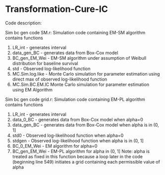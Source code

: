 # Transformation-Cure-IC

Code description:

Sim bc gen code SM.r: Simulation code containing EM-SM algorithm 
 contains functions 
1. LR_int - generates interval
2. data_gen_BC - generates data from Box-Cox model
3. BC_gen_EM_Wei - EM-SM algorithm under assumption of Weibull distribution for baseline survival
4. std - Observed log-likelihood function
5. MC.Sim.log.like - Monte Carlo simulation for parameter estimation 
   using direct max of observed log-likelihood function
6. MC.Sim.BC.EM.IC Monte Carlo simulation for parameter estimation using EM Algorithm

Sim bc gen code grid.r: Simulation code containing EM-PL algorithm
contains functions
1. LR_int - generates interval
2. data_0_BC - generates data from Box-Cox model when alpha=0
3. data_gen_BC - generates data from Box-Cox model when alpha is in (0, 1]
4. std0 - Observed log-likelihood function when alpha=0
5. stdgen - Observed log-likelihood function when alpha is in (0, 1]
6. BC_0_EM_Wei - EM algorithm for alpha=0
7. BC_gen_EM_Wei - EM-PL algorithm for alpha in (0, 1]
   Note: alpha is treated as fixed in this function because a loop later in the code
   (beginning line 549) initiates a grid containing each permissible value of alpha
